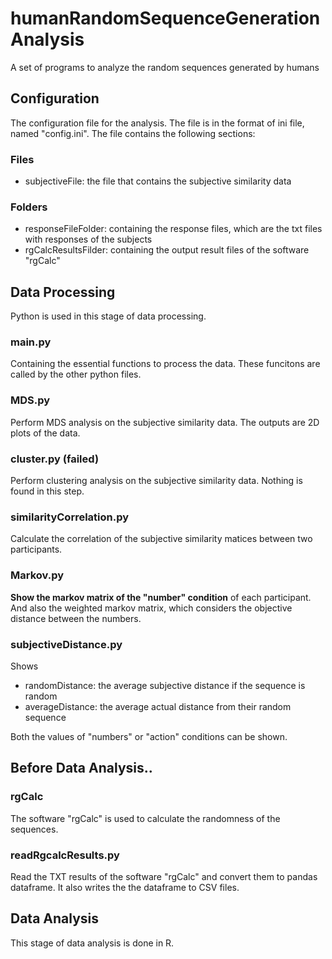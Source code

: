 # humanRandomSequenceGenerationAnalysis

A set of programs to analyze the random sequences generated by humans

## Configuration

The configuration file for the analysis. The file is in the format of ini file, named "config.ini". The file contains the following sections:

### Files
- subjectiveFile: the file that contains the subjective similarity data

### Folders
- responseFileFolder: containing the response files, which are the txt files with responses of the subjects
- rgCalcResultsFilder: containing the output result files of the software "rgCalc"

## Data Processing

Python is used in this stage of data processing.

### main.py

Containing the essential functions to process the data. These funcitons are called by the other python files.

### MDS.py

Perform MDS analysis on the subjective similarity data. The outputs are 2D plots of the data.

### cluster.py (failed)

Perform clustering analysis on the subjective similarity data. Nothing is found in this step.

### similarityCorrelation.py

Calculate the correlation of the subjective similarity matices between two participants.

### Markov.py

**Show the markov matrix of the "number" condition** of each participant. And also the weighted markov matrix, which considers the objective distance between the numbers.

### subjectiveDistance.py

Shows
- randomDistance: the average subjective distance if the sequence is random
- averageDistance: the average actual distance from their random sequence

Both the values of "numbers" or "action" conditions can be shown. 

## Before Data Analysis..

### rgCalc

The software "rgCalc" is used to calculate the randomness of the sequences.

### readRgcalcResults.py

Read the TXT results of the software "rgCalc" and convert them to pandas dataframe. It also writes the the dataframe to CSV files.

## Data Analysis

This stage of data analysis is done in R.